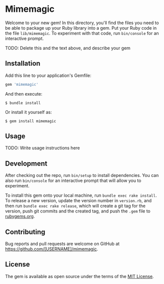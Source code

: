 # Mimemagic

Welcome to your new gem! In this directory, you'll find the files you need to be able to package up your Ruby library into a gem. Put your Ruby code in the file `lib/mimemagic`. To experiment with that code, run `bin/console` for an interactive prompt.

TODO: Delete this and the text above, and describe your gem

## Installation

Add this line to your application's Gemfile:

```ruby
gem 'mimemagic'
```

And then execute:

    $ bundle install

Or install it yourself as:

    $ gem install mimemagic

## Usage

TODO: Write usage instructions here

## Development

After checking out the repo, run `bin/setup` to install dependencies. You can also run `bin/console` for an interactive prompt that will allow you to experiment.

To install this gem onto your local machine, run `bundle exec rake install`. To release a new version, update the version number in `version.rb`, and then run `bundle exec rake release`, which will create a git tag for the version, push git commits and the created tag, and push the `.gem` file to [rubygems.org](https://rubygems.org).

## Contributing

Bug reports and pull requests are welcome on GitHub at https://github.com/[USERNAME]/mimemagic.

## License

The gem is available as open source under the terms of the [MIT License](https://opensource.org/licenses/MIT).
